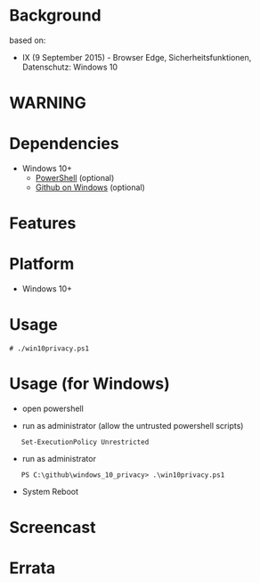 
Background
==========
based on:
* IX (9 September 2015) - Browser Edge, Sicherheitsfunktionen, Datenschutz: Windows 10

WARNING
=======

Dependencies
============
* Windows 10+
   * [PowerShell](https://www.microsoft.com/en-us/download/details.aspx?id=34595) (optional)
   * [Github on Windows](https://windows.github.com/) (optional)

Features
========

Platform
========
* Windows 10+

Usage
=====
    # ./win10privacy.ps1

Usage (for Windows)
===================
* open powershell

* run as administrator (allow the untrusted powershell scripts)
```
   Set-ExecutionPolicy Unrestricted
```

* run as administrator
```
   PS C:\github\windows_10_privacy> .\win10privacy.ps1
```

* System Reboot

Screencast
==========

Errata
======

